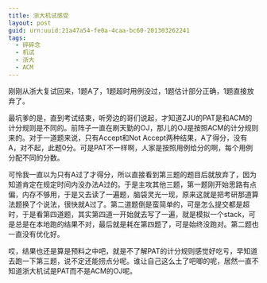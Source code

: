 ```yaml
---
title: 浙大机试感受
layout: post
guid: urn:uuid:21a47a54-fe0a-4caa-bc60-201303262241
tags:
  - 碎碎念
  - 机试
  - 浙大
  - ACM
---
```


刚刚从浙大复试回来，1题A了，1题超时用例没过，1题估计部分正确，1题直接放弃了。


最坑爹的是，直到考试结束，听旁边的哥们说起，才知道ZJU的PAT是和ACM的计分规则是不同的。前阵子一直在刷天勤的OJ，那儿的OJ是按照ACM的计分规则来的。对于一道题来说，只有Accept和Not Accept两种结果，A了得分，没有A，对不起，此题0分。可是PAT不一样啊，人家是按照用例给分的啊，每个用例分配不同的分数。


可怜我一直以为只有A过了才得分，所以直接看到第三题的题目后就放弃了，因为知道肯定在规定时间内没办法A过的。于是主攻其他三题，第一题刚开始思路有点偏，内存不够用，于是又去读了一遍题，脑袋灵光一现，原来这就是把考研那道算法题换了个说法，很快就A过了。第二道题倒是蛮简单的，可是怎么提交都是超时，于是看第四道题，其实第四道一开始就去写了一遍，就是模拟一个stack，可是总是在本地跑的结果不对，最后就是耗在第四题了，可是始终没跑对。第二题也一直没有优化好。


哎，结果也还是算是预料之中吧，就是不了解PAT的计分规则感觉好吃亏，早知道去跑一下第三题，说不定还能捞点分呢。谁让自己这么土了吧唧的呢，居然一直不知道浙大机试是PAT而不是ACM的OJ呢。